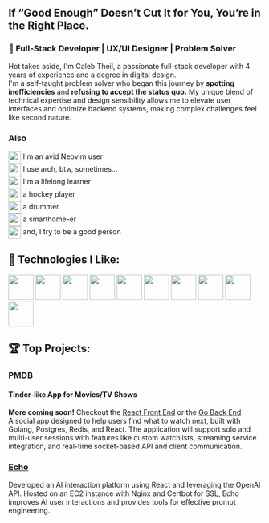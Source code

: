 ## If “Good Enough” Doesn’t Cut It for You, You’re in the Right Place.
### 🚀 Full-Stack Developer | UX/UI Designer | Problem Solver

Hot takes aside, I'm Caleb Theil, a passionate full-stack developer with 4 years of experience and a degree in digital design. 
<br/>
I'm a self-taught problem solver who began this journey by **spotting inefficiencies** and **refusing to accept the status quo.** My unique blend of technical expertise and design sensibility allows me to elevate user interfaces and optimize backend systems, making complex challenges feel like second nature.


### Also 

<img height="25px" align="center" src="https://github.com/user-attachments/assets/0d9d6f9c-2734-45cb-a348-51d5621bb087"> I'm an avid Neovim user<br/>
<img height="25px" align="center" src="https://github.com/user-attachments/assets/9cd5d205-002b-492d-8f48-a146bdc261de"> I use arch, btw, sometimes...<br/>
<img height="25px" align="center" src="https://github.com/user-attachments/assets/16594670-0318-43a4-9712-0e8c9099627b"> I'm a lifelong learner<br/>
<img height="25px" align="center" src="https://github.com/user-attachments/assets/d26fcd28-d949-41ea-8443-dd988f01a4c8"> a hockey player<br/>
<img height="25px" align="center" src="https://github.com/user-attachments/assets/5dedef30-7053-4eb2-9910-334124c2d329"> a drummer<br/>
<img height="25px" align="center" src="https://github.com/user-attachments/assets/338b47cc-b910-406d-a217-b703f45fe7e5"> a smarthome-er<br/>
<img height="25px" align="center" src="https://github.com/user-attachments/assets/cdb27712-75f6-4c5b-8ed7-477555de9759"> and, I try to be a good person<br/>


## 🔧 Technologies I Like:
  
<img src="https://github.com/user-attachments/assets/8ce944d0-20ce-4a44-a584-924db2c6b4ac" height="50px">
<img src="https://github.com/user-attachments/assets/3038c573-d8c6-4de9-a72b-fdef4fdf279f" height="50px">
<img src="https://github.com/user-attachments/assets/a26c605f-c33e-4066-b965-7eb60d684bcb" height="50px">
<img src="https://github.com/user-attachments/assets/4b81b91b-7d70-4c50-8d97-d8b0d05288ba" height="50px">
<img src="https://github.com/user-attachments/assets/6c3828aa-f7ef-4417-883c-fe342edd8726" height="50px">
<img src="https://github.com/user-attachments/assets/27aecd64-ae60-4c5e-b084-09de6c3caf43" height="50px">
<img src="https://github.com/user-attachments/assets/edb2ed8f-8070-4152-9cb6-783f9afab5b7" height="50px">
<img src="https://github.com/user-attachments/assets/2b48724d-d0fd-4c5a-8897-010dee3f645e" height="50px">
<img src="https://github.com/user-attachments/assets/14a1ac47-d62e-406f-aa88-6e34fbb4bf81" height="50px">
<img src="https://github.com/user-attachments/assets/714f9ded-57d5-40fe-a02a-457021b8f47a" height="50px">



## 🏆 Top Projects:

### [PMDB](https://github.com/ctheil/pmdb-api)
#### Tinder-like App for Movies/TV Shows
**More coming soon!** Checkout the [React Front End](https://github.com/ctheil/pmdb-client) or the [Go Back End](https://github.com/ctheil/pmdb-api)<br/>
A social app designed to help users find what to watch next, built with Golang, Postgres, Redis, and React. The application will support solo and multi-user sessions with features like custom watchlists, streaming service integration, and real-time socket-based API and client communication.

### [Echo](https://github.com/ctheil/echo)
Developed an AI interaction platform using React and leveraging the OpenAI API. Hosted on an EC2 instance with Nginx and Certbot for SSL, Echo improves AI user interactions and provides tools for effective prompt engineering.
